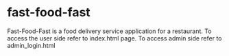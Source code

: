 # fast-food-fast
Fast-Food-Fast is a food delivery service application for a restaurant.
To access the user side refer to index.html page.
To access admin side refer to admin_login.html 
